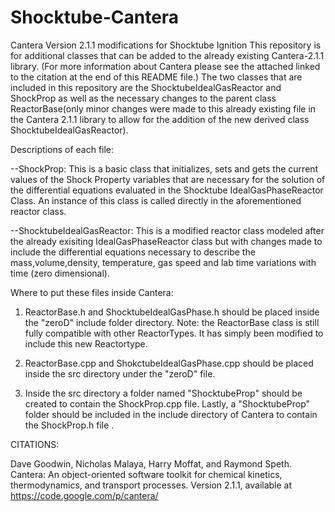 Shocktube-Cantera
=================

Cantera Version 2.1.1 modifications for Shocktube Ignition
This repository is for additional classes that can be added to the already existing Cantera-2.1.1 library. (For more information about Cantera please see the attached linked to the citation at the end of this README file.)
The two classes that are included in this repository are the ShocktubeIdealGasReactor and ShockProp as well as the necessary changes to the parent class ReactorBase(only minor changes were made to this already existing file in the Cantera 2.1.1 library to allow for the addition of the new derived class ShocktubeIdealGasReactor).

Descriptions of each file:

--ShockProp:
    This is a basic class that initializes, sets and gets the current values of the Shock Property variables that are necessary for the solution of the differential equations evaluated in the Shocktube IdealGasPhaseReactor Class. An instance of this class is called directly in the aforementioned reactor class.
    

--ShocktubeIdealGasReactor:
  This is a modified reactor class modeled after the already exisiting IdealGasPhaseReactor class but with changes made to include the differential equations necessary to describe the mass,volume,density, temperature, gas speed and lab time variations with time (zero dimensional).

Where to put these files inside Cantera:

1) ReactorBase.h and ShocktubeIdealGasPhase.h should be placed inside the "zeroD" include folder directory. Note: the ReactorBase class is still fully compatible with other ReactorTypes. It has simply been modified to include this new Reactortype.

2) ReactorBase.cpp and ShokctubeIdealGasPhase.cpp should be placed inside the src directory under the "zeroD" file.

3) Inside the src directory a folder named "ShocktubeProp" should be created to contain the ShockProp.cpp file.  Lastly, a "ShocktubeProp" folder should be included in the include directory of Cantera to contain the ShockProp.h file .



CITATIONS:

Dave Goodwin, Nicholas Malaya, Harry Moffat, and Raymond Speth. Cantera: An object-oriented software toolkit for chemical kinetics, thermodynamics, and transport processes. Version 2.1.1, available at https://code.google.com/p/cantera/
